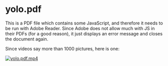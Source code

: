 # yolo.pdf

This is a PDF file which contains some JavaScript, and therefore it needs to be
run with Adobe Reader.  Since Adobe does not allow much with JS in their PDFs
(for a good reason), it just displays an error message and closes the document
again.

Since videos say more than 1000 pictures, here is one:

[![yolo.pdf.mp4](https://nilsding.org/dl/rand/yolo.pdf.mp4.jpg)](https://nilsding.org/dl/rand/yolo.pdf.mp4)
